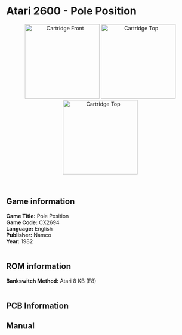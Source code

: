 # Atari 2600 - Pole Position

<p align="center" width="100%">
	<img src="https://archive.org/download/A26_POLE_POSITION_CX2694/01_LABEL_FRONT.jpg" alt="Cartridge Front" width="200"/>
	<img src="https://archive.org/download/A26_POLE_POSITION_CX2694/02_LABEL_TOP.jpg" alt="Cartridge Top" width="200"/>
	<img src="https://archive.org/download/A26_POLE_POSITION_CX2694/03_CARTRIDGE_BACK.jpg" alt="Cartridge Top" width="200"/>
</p> <br/>

## Game information

**Game Title:** Pole Position <br/>
**Game Code:** CX2694 <br/>
**Language:** English <br/>
**Publisher:** Namco <br/>
**Year:** 1982 <br/>
<br/>

## ROM information

**Bankswitch Method:** Atari 8 KB (F8) <br/>
<br/>

## PCB Information


## Manual

